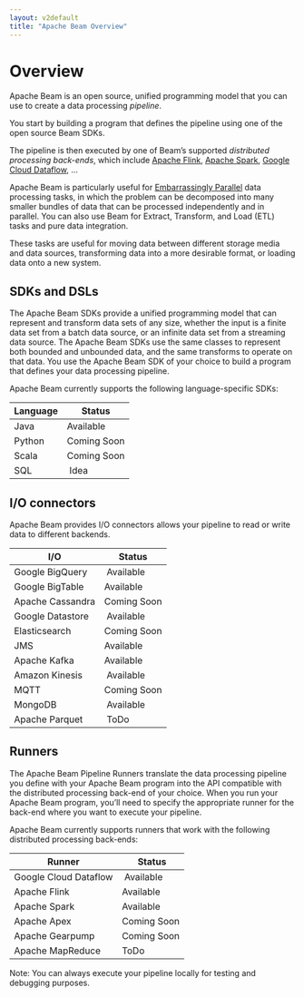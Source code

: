 ```yaml
---
layout: v2default
title: "Apache Beam Overview"
---
```


# Overview

Apache Beam is an open source, unified programming model that you can use to create a data processing _pipeline_.

You start by building a program that defines the pipeline using one of the open source Beam SDKs.

The pipeline is then executed by one of Beam’s supported _distributed processing back-ends_, which include [Apache Flink](http://flink.apache.org), [Apache Spark](http://spark.apache.org), [Google Cloud Dataflow](https://cloud.google.com), ...

Apache Beam is particularly useful for [Embarrassingly Parallel](http://en.wikipedia.org/wiki/Embarassingly_parallel) data processing tasks, in which the problem can be decomposed into many smaller bundles of
data that can be processed independently and in parallel. You can also use Beam for Extract, Transform, and Load (ETL) tasks and pure data integration.

These tasks are useful for moving data between different storage media and data sources, transforming data into a more desirable format, or loading data onto a new system.

## SDKs and DSLs

The Apache Beam SDKs provide a unified programming model that can represent and transform data sets of any size, whether the input is a finite data set from a batch data source,
or an infinite data set from a streaming data source. The Apache Beam SDKs use the same classes to represent both bounded and unbounded data, and the same transforms to operate
on that data. You use the Apache Beam SDK of your choice to build a program that defines your data processing pipeline.

Apache Beam currently supports the following language-specific SDKs:

Language | Status |
--- | --- |
Java | Available |
Python | Coming Soon |
Scala | Coming Soon |
SQL | Idea |

## I/O connectors

Apache Beam provides I/O connectors allows your pipeline to read or write data to different backends.

I/O | Status |
--- | --- |
Google BigQuery | Available |
Google BigTable | Available |
Apache Cassandra | Coming Soon |
Google Datastore | Available |
Elasticsearch | Coming Soon |
JMS | Available |
Apache Kafka | Available |
Amazon Kinesis | Available |
MQTT | Coming Soon |
MongoDB | Available |
Apache Parquet | ToDo |

## Runners

The Apache Beam Pipeline Runners translate the data processing pipeline you define with your Apache Beam program into the API compatible with the distributed processing
back-end of your choice. When you run your Apache Beam program, you’ll need to specify the appropriate runner for the back-end where you want to execute your pipeline.

Apache Beam currently supports runners that work with the following distributed processing back-ends:

Runner | Status |
--- | --- |
Google Cloud Dataflow | Available |
Apache Flink | Available |
Apache Spark | Available |
Apache Apex | Coming Soon |
Apache Gearpump | Coming Soon |
Apache MapReduce | ToDo |

Note: You can always execute your pipeline locally for testing and debugging purposes.